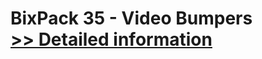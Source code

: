 # BixPack 35 - Video Bumpers<br />[>> Detailed information](https://secure.shareit.com/shareit/product.html?productid=300978280&affiliateid=200057808)